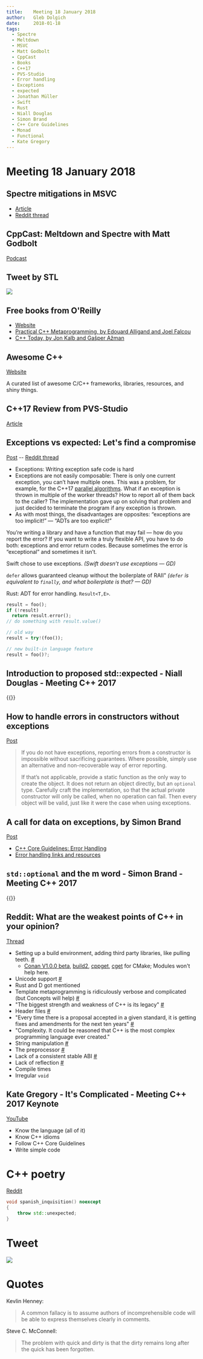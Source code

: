 ```yaml
---
title:    Meeting 18 January 2018
author:   Gleb Dolgich
date:     2018-01-18
tags:
  - Spectre
  - Meltdown
  - MSVC
  - Matt Godbolt
  - CppCast
  - Books
  - C++17
  - PVS-Studio
  - Error handling
  - Exceptions
  - expected
  - Jonathan Müller
  - Swift
  - Rust
  - Niall Douglas
  - Simon Brand
  - C++ Core Guidelines
  - Monad
  - Functional
  - Kate Gregory
---
```


# Meeting 18 January 2018

## Spectre mitigations in MSVC

* [Article](https://blogs.msdn.microsoft.com/vcblog/2018/01/15/spectre-mitigations-in-msvc/)
* [Reddit thread](https://www.reddit.com/r/cpp/comments/7qo7vd/spectre_mitigations_in_msvc/)

## CppCast: Meltdown and Spectre with Matt Godbolt

[Podcast](http://cppcast.com/2018/01/matt-godbolt/)

## Tweet by STL

![](/img/stl_spec2017.png)

## Free books from O'Reilly

* [Website](http://www.oreilly.com/free/reports.html)
* [Practical C++ Metaprogramming, by Edouard Alligand and Joel Falcou](http://www.oreilly.com/programming/free/practical-c-plus-plus-metaprogramming.csp)
* [C++ Today, by Jon Kalb and Gašper Ažman](http://www.oreilly.com/programming/free/c++-today.csp?intcmp=il-prog-free-product-lgen_cpp_today)

## Awesome C++

[Website](http://fffaraz.github.io/awesome-cpp/)

A curated list of awesome C/C++ frameworks, libraries, resources, and shiny things.

## C++17 Review from PVS-Studio

[Article](https://www.viva64.com/en/b/0533/)

## Exceptions vs expected: Let's find a compromise

[Post](http://foonathan.net/blog/2017/12/04/exceptions-vs-expected.html) -- [Reddit thread](https://www.reddit.com/r/cpp/comments/7hk1gs/exceptions_vs_expected_lets_find_a_compromise/?st=jatcyvuo&sh=5b3957ef)

* Exceptions: Writing exception safe code is hard
* Exceptions are not easily composable: There is only one current exception, you can’t have multiple ones. This was a problem, for example, for the C++17 [parallel algorithms](http://www.bfilipek.com/2017/08/cpp17-details-parallel.html). What if an exception is thrown in multiple of the worker threads? How to report all of them back to the caller? The implementation gave up on solving that problem and just decided to terminate the program if any exception is thrown.
* As with most things, the disadvantages are opposites: “exceptions are too implicit!” — “ADTs are too explicit!”

You’re writing a library and have a function that may fail — how do you report the error? If you want to write a truly flexible API, you have to do both: exceptions and error return codes. Because sometimes the error is “exceptional” and sometimes it isn’t.

Swift chose to use exceptions. *(Swift doesn’t use exceptions — GD)*

`defer` allows guaranteed cleanup without the boilerplate of RAII" *(`defer` is equivalent to `finally`, and what boilerplate is that? — GD)*

Rust: ADT for error handling. `Result<T,E>`.

```rust
result = foo();
if (!result)
  return result.error();
// do something with result.value()

// old way
result = try!(foo());

// new built-in language feature
result = foo()?;
```

## Introduction to proposed std::expected - Niall Douglas - Meeting C++ 2017

{{<youtube id="JfMBLx7qE0I" title="Introduction to proposed std::expected - Niall Douglas">}}

## How to handle errors in constructors without exceptions

[Post](http://foonathan.net/blog/2017/01/09/exceptions-constructor.html)

> If you do not have exceptions, reporting errors from a constructor is impossible without sacrificing guarantees. Where possible, simply use an alternative and non-recoverable way of error reporting.
>
> If that’s not applicable, provide a static function as the only way to create the object. It does not return an object directly, but an `optional` type. Carefully craft the implementation, so that the actual private constructor will only be called, when no operation can fail. Then every object will be valid, just like it were the case when using exceptions.

## A call for data on exceptions, by Simon Brand

[Post](https://blog.tartanllama.xyz/exception-data/)

* [C++ Core Guidelines: Error Handling](https://isocpp.github.io/CppCoreGuidelines/CppCoreGuidelines#e-error-handling)
* [Error handling links and resources](https://github.com/MattPD/cpplinks/blob/master/error_handling.md)

## `std::optional` and the m word - Simon Brand - Meeting C++ 2017

{{<youtube id="NhcHwkUPX7w" title="`std::optional` and the m word - Simon Brand">}}

## Reddit: What are the weakest points of C++ in your opinion?

[Thread](https://www.reddit.com/r/cpp/comments/7lvteh/what_are_the_weakest_points_of_c_in_your_opinion/)

* Setting up a build environment, adding third party libraries, like pulling teeth. [#](https://www.reddit.com/r/cpp/comments/7lvteh/what_are_the_weakest_points_of_c_in_your_opinion/drpdoxp/)
    - [Conan V1.0.0 beta](https://github.com/conan-io/conan/releases), [build2](https://build2.org/), [cppget](https://cppget.org/), [cget](https://github.com/pfultz2/cget) for CMake; Modules won't help here.
* Unicode support [#](https://www.reddit.com/r/cpp/comments/7lvteh/what_are_the_weakest_points_of_c_in_your_opinion/drpckgi/)
* Rust and D got mentioned
* Template metaprogramming is ridiculously verbose and complicated (but Concepts will help) [#](https://www.reddit.com/r/cpp/comments/7lvteh/what_are_the_weakest_points_of_c_in_your_opinion/drpf2i9/)
* "The biggest strength and weakness of C++ is its legacy" [#](https://www.reddit.com/r/cpp/comments/7lvteh/what_are_the_weakest_points_of_c_in_your_opinion/drpfnuj/)
* Header files [#](https://www.reddit.com/r/cpp/comments/7lvteh/what_are_the_weakest_points_of_c_in_your_opinion/drpc7rv/)
* "Every time there is a proposal accepted in a given standard, it is getting fixes and amendments for the next ten years" [#](https://www.reddit.com/r/cpp/comments/7lvteh/what_are_the_weakest_points_of_c_in_your_opinion/drpf5qh/)
* "Complexity. It could be reasoned that C++ is the most complex programming language ever created."
* String manipulation [#](https://www.reddit.com/r/cpp/comments/7lvteh/what_are_the_weakest_points_of_c_in_your_opinion/drpldk4/)
* The preprocessor [#](https://www.reddit.com/r/cpp/comments/7lvteh/what_are_the_weakest_points_of_c_in_your_opinion/drpi9yd/)
* Lack of a consistent stable ABI [#](https://www.reddit.com/r/cpp/comments/7lvteh/what_are_the_weakest_points_of_c_in_your_opinion/drpu8o3/)
* Lack of reflection [#](https://www.reddit.com/r/cpp/comments/7lvteh/what_are_the_weakest_points_of_c_in_your_opinion/drqq6n8/)
* Compile times
* Irregular `void`

## Kate Gregory - It's Complicated - Meeting C++ 2017 Keynote

[YouTube](https://www.youtube.com/watch?v=tTexD26jIN4)

* Know the language (all of it)
* Know C++ idioms
* Follow C++ Core Guidelines
* Write simple code

# C++ poetry

[Reddit](https://www.reddit.com/r/cpp/comments/7crald/a_c_poem/)

```cpp
void spanish_inquisition() noexcept
{
    throw std::unexpected;
}
```

# Tweet

![](/img/tool.png)

# Quotes

Kevlin Henney:

> A common fallacy is to assume authors of incomprehensible code will be able to express themselves clearly in comments.

Steve C. McConnell:

> The problem with quick and dirty is that the dirty remains long after the quick has been forgotten.

